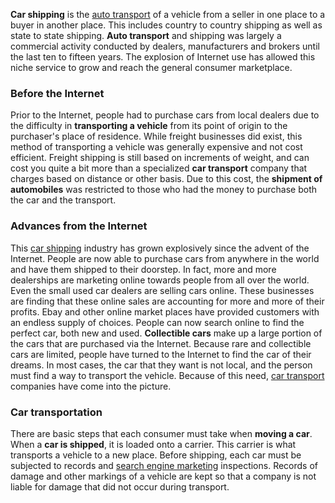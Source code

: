**Car shipping** is the [auto transport](http://www.crowleyautotransport.com/) of a vehicle from a seller in one place to a buyer in another place. This includes country to country shipping as well as state to state shipping. **Auto transport** and shipping was largely a commercial activity conducted by dealers, manufacturers and brokers until the last ten to fifteen years. The explosion of Internet use has allowed this niche service to grow and reach the general consumer marketplace.

### Before the Internet ###
Prior to the Internet, people had to purchase cars from local dealers due to the difficulty in **transporting a vehicle** from its point of origin to the purchaser's place of residence. While freight businesses did exist, this method of transporting a vehicle was generally expensive and not cost efficient. Freight shipping is still based on increments of weight, and can cost you quite a bit more than a specialized **car transport** company that charges based on distance or other basis. Due to this cost, the **shipment of automobiles** was restricted to those who had the money to purchase both the car and the transport.

### Advances from the Internet ###
This [car shipping](http://www.carshippingone.com/) industry has grown explosively since the advent of the Internet. People are now able to purchase cars from anywhere in the world and have them shipped to their doorstep. In fact, more and more dealerships are marketing online towards people from all over the world. Even the small used car dealers are selling cars online. These businesses are finding that these online sales are accounting for more and more of their profits. Ebay and other online market places have provided customers with an endless supply of choices. People can now search online to find the perfect car, both new and used. **Collectible cars** make up a large portion of the cars that are purchased via the Internet. Because rare and collectible cars are limited, people have turned to the Internet to find the car of their dreams. In most cases, the car that they want is not local, and the person must find a way to transport the vehicle. Because of this need, [car transport](http://www.cartransportbids.com/) companies have come into the picture.

### Car transportation ###
There are basic steps that each consumer must take when **moving a car**. When a **car is shipped**, it is loaded onto a carrier. This carrier is what transports a vehicle to a new place. Before shipping, each car must be subjected to records and [search engine marketing](http://www.visiblexposure.com/) inspections. Records of damage and other markings of a vehicle are kept so that a company is not liable for damage that did not occur during transport.